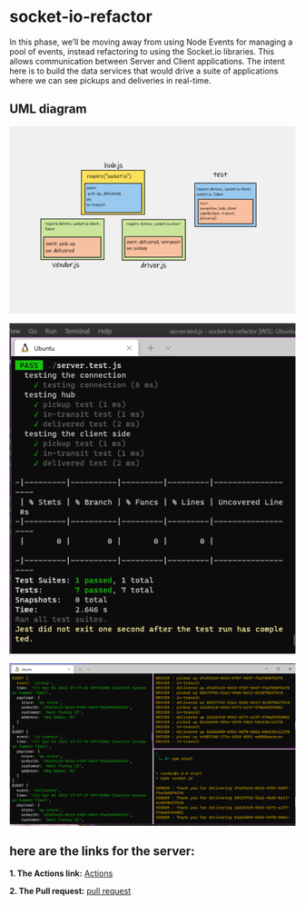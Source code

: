 # socket-io-refactor

In this phase, we’ll be moving away from using Node Events for managing a pool of events, instead refactoring to using the Socket.io libraries. This allows communication between Server and Client applications.  The intent here is to build the data services that would drive a suite of applications where we can see pickups and deliveries in real-time.


## UML diagram

![UML](./assets/uml12.png)


![test](./assets/test.png)


![start](./assets/start.png)

## **here are the links for the server:**

**1. The Actions link:**
   [Actions](https://github.com/marah-jaradat/socket-io-refactor/actions)

**2. The Pull request:**
   [pull request](https://github.com/marah-jaradat/socket-io-refactor/pull/6)
